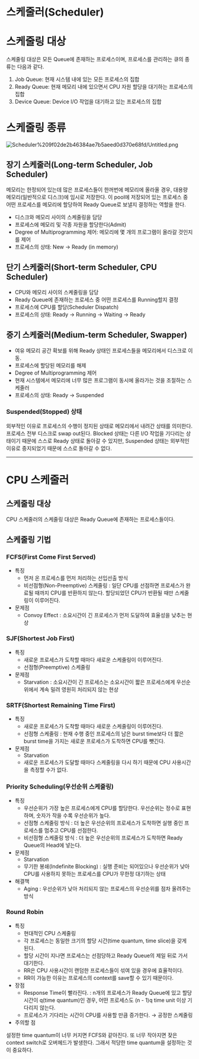 # 스케줄러(Scheduler)

# 스케줄링 대상

스케줄링 대상은 모든 Queue에 존재하는 프로세스이며, 프로세스를 관리하는 큐의 종류는 다음과 같다.

1. Job Queue: 현재 시스템 내에 있는 모든 프로세스의 집합
2. Ready Queue: 현재 메모리 내에 있으면서 CPU 자원 할당을 대기하는 프로세스의 집합
3. Device Queue: Device I/O 작업을 대기하고 있는 프로세스의 집합

# 스케줄링 종류

![Scheduler%209f02de2b46384ae7b5aeed0d370e68fd/Untitled.png](Scheduler%209f02de2b46384ae7b5aeed0d370e68fd/Untitled.png)

## 장기 스케줄러(Long-term Scheduler, Job Scheduler)

메모리는 한정되어 있는데 많은 프로세스들이 한꺼번에 메모리에 올라올 경우, 대용량 메모리(일반적으로 디스크)에 임시로 저장한다. 이 pool에 저장되어 있는 프로세스 중 어떤 프로세스를 메모리에 할당하여 Ready Queue로 보낼지 결정하는 역할을 한다.

- 디스크와 메모리 사이의 스케줄링을 담당
- 프로세스에 메모리 및 각종 자원을 할당한다(Admit)
- Degree of Multiprogramming 제어: 메모리에 몇 개의 프로그램이 올라갈 것인지를 제어
- 프로세스의 상태: New → Ready (in memory)

## 단기 스케줄러(Short-term Scheduler, CPU Scheduler)

- CPU와 메모리 사이의 스케줄링을 담당
- Ready Queue에 존재하는 프로세스 중 어떤 프로세스를 Running할지 결정
- 프로세스에 CPU를 할당(Scheduler Dispatch)
- 프로세스의 상태: Ready → Running → Waiting → Ready

## 중기 스케줄러(Medium-term Scheduler, Swapper)

- 여유 메모리 공간 확보를 위해 Ready 상태인 프로세스들을 메모리에서 디스크로 이동.
- 프로세스에 할당된 메모리를 해제
- Degree of Multiprogramming 제어
- 현재 시스템에서 메모리에 너무 많은 프로그램이 동시에 올라가는 것을 조절하는 스케줄러
- 프로세스의 상태: Ready → Suspended

### Suspended(Stopped) 상태

외부적인 이유로 프로세스의 수행이 정지된 상태로 메모리에서 내려간 상태를 의미한다. 프로세스 전부 디스크로 swap out된다. Blocked 상태는 다른 I/O 작업을 기다리는 상태이기 때문에 스스로 Ready 상태로 돌아갈 수 있지만, Suspended 상태는 외부적인 이유로 중지되었기 때문에 스스로 돌아갈 수 없다.

---

# CPU 스케줄러

## 스케줄링 대상

CPU 스케줄러의 스케줄링 대상은 Ready Queue에 존재하는 프로세스들이다.

## 스케줄링 기법

### FCFS(First Come First Served)

- 특징
    - 먼저 온 프로세스를 먼저 처리하는 선입선출 방식
    - 비선점형(Non-Preemptive) 스케줄링
    : 일단 CPU를 선점하면 프로세스가 완료될 때까지 CPU를 반환하지 않는다. 할당되었던 CPU가 반환될 때만 스케줄링이 이루어진다.
- 문제점
    - Convoy Effect
    : 소요시간이 긴 프로세스가 먼저 도달하여 효율성을 낮추는 현상

### SJF(Shortest Job First)

- 특징
    - 새로운 프로세스가 도착할 때마다 새로운 스케줄링이 이루어진다.
    - 선점형(Preemptive) 스케줄링
- 문제점
    - Starvation
    : 소요시간이 긴 프로세스는 소요시간이 짧은 프로세스에게 우선순위에서 계속 밀려 영원히 처리되지 않는 현상

### SRTF(Shortest Remaining Time First)

- 특징
    - 새로운 프로세스가 도착할 때마다 새로운 스케줄링이 이루어진다.
    - 선점형 스케줄링
    : 현재 수행 중인 프로세스의 남은 burst time보다 더 짧은 burst time을 가지는 새로운 프로세스가 도착하면 CPU를 뺏긴다.
- 문제점
    - Starvation
    - 새로운 프로세스가 도달할 때마다 스케줄링을 다시 하기 때문에 CPU 사용시간을 측정할 수가 없다.

### Priority Scheduling(우선순위 스케줄링)

- 특징
    - 우선순위가 가장 높은 프로세스에게 CPU를 할당한다. 우선순위는 정수로 표현하며, 숫자가 작을 수록 우선순위가 높다.
    - 선점형 스케줄링 방식
    : 더 높은 우선순위의 프로세스가 도착하면 실행 중인 프로세스를 멈추고 CPU를 선점한다.
    - 비선점형 스케줄링 방식
    : 더 높은 우선순위의 프로세스가 도착하면 Ready Queue의 Head에 넣는다.
- 문제점
    - Starvation
    - 무기한 봉쇄(Indefinite Blocking)
    : 실행 준비는 되어있으나 우선순위가 낮아 CPU를 사용하지 못하는 프로세스를 CPU가 무한정 대기하는 상태
- 해결책
    - Aging
    : 우선순위가 낮아 처리되지 않는 프로세스의 우선순위를 점차 올려주는 방식

### Round Robin

- 특징
    - 현대적인 CPU 스케줄링
    - 각 프로세스는 동일한 크기의 할당 시간(time quantum, time slice)을 갖게 된다.
    - 할당 시간이 지나면 프로세스는 선점당하고 Ready Queue의 제일 뒤로 가서 대기한다.
    - RR은 CPU 사용시간이 랜덤한 프로세스들이 섞여 있을 경우에 효율적이다.
    - RR이 가능한 이유는 프로세스의 context를 save할 수 있기 때문이다.
- 장점
    - Response Time이 빨라진다.
    : n개의 프로세스가 Ready Queue에 있고 할당시간이 q(time quantum)인 경우, 어떤 프로세스도 (n - 1)q time unit 이상 기다리지 않는다.
    - 프로세스가 기다리는 시간이 CPU를 사용할 만큼 증가한다. → 공정한 스케줄링
- 주의할 점

설정한 time quantum이 너무 커지면 FCFS와 같아진다. 또 너무 작아지면 잦은 context switch로 오버헤드가 발생한다. 그래서 적당한 time quantum을 설정하는 것이 중요하다.